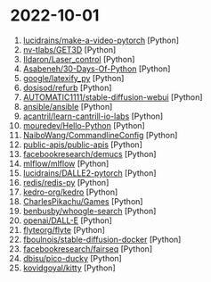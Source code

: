 # 2022-10-01

1. [lucidrains/make-a-video-pytorch](https://github.com/lucidrains/make-a-video-pytorch "Implementation of Make-A-Video, new SOTA text to video generator from Meta AI, in Pytorch") [Python]
2. [nv-tlabs/GET3D](https://github.com/nv-tlabs/GET3D "") [Python]
3. [Ildaron/Laser_control](https://github.com/Ildaron/Laser_control "Open-Source Laser for control mosquito, weed, and pest") [Python]
4. [Asabeneh/30-Days-Of-Python](https://github.com/Asabeneh/30-Days-Of-Python "30 days of Python programming challenge is a step-by-step guide to learn the Python programming language in 30 days. This challenge may take more than100 days, follow your own pace.") [Python]
5. [google/latexify_py](https://github.com/google/latexify_py "Generates LaTeX math description from Python functions.") [Python]
6. [dosisod/refurb](https://github.com/dosisod/refurb "A tool for refurbishing and modernizing Python codebases") [Python]
7. [AUTOMATIC1111/stable-diffusion-webui](https://github.com/AUTOMATIC1111/stable-diffusion-webui "Stable Diffusion web UI") [Python]
8. [ansible/ansible](https://github.com/ansible/ansible "Ansible is a radically simple IT automation platform that makes your applications and systems easier to deploy and maintain. Automate everything from code deployment to network configuration to cloud management, in a language that approaches plain English, using SSH, with no agents to install on remote systems. https://docs.ansible.com.") [Python]
9. [acantril/learn-cantrill-io-labs](https://github.com/acantril/learn-cantrill-io-labs "Standard and Advanced Demos for learn.cantrill.io courses") [Python]
10. [mouredev/Hello-Python](https://github.com/mouredev/Hello-Python "Python desde cero") [Python]
11. [NaiboWang/CommandlineConfig](https://github.com/NaiboWang/CommandlineConfig "A library for users to write (experiment in research) configurations in Python Dict or JSON format, read and write parameter value via dot . in code, while can read parameters from the command line to modify values. 一个供用户以Python Dict或JSON格式编写（科研中实验）配置的库，在代码中用点.读写属性，同时可以从命令行中读取参数配置并修改参数值。") [Python]
12. [public-apis/public-apis](https://github.com/public-apis/public-apis "A collective list of free APIs") [Python]
13. [facebookresearch/demucs](https://github.com/facebookresearch/demucs "Code for the paper Hybrid Spectrogram and Waveform Source Separation") [Python]
14. [mlflow/mlflow](https://github.com/mlflow/mlflow "Open source platform for the machine learning lifecycle") [Python]
15. [lucidrains/DALLE2-pytorch](https://github.com/lucidrains/DALLE2-pytorch "Implementation of DALL-E 2, OpenAI's updated text-to-image synthesis neural network, in Pytorch") [Python]
16. [redis/redis-py](https://github.com/redis/redis-py "Redis Python Client") [Python]
17. [kedro-org/kedro](https://github.com/kedro-org/kedro "A Python framework for creating reproducible, maintainable and modular data science code.") [Python]
18. [CharlesPikachu/Games](https://github.com/CharlesPikachu/Games "Games: Create interesting games by pure python.") [Python]
19. [benbusby/whoogle-search](https://github.com/benbusby/whoogle-search "A self-hosted, ad-free, privacy-respecting metasearch engine") [Python]
20. [openai/DALL-E](https://github.com/openai/DALL-E "PyTorch package for the discrete VAE used for DALL·E.") [Python]
21. [flyteorg/flyte](https://github.com/flyteorg/flyte "Kubernetes-native workflow automation platform for complex, mission-critical data and ML processes at scale. It has been battle-tested at Lyft, Spotify, Freenome, and others and is truly open-source.") [Python]
22. [fboulnois/stable-diffusion-docker](https://github.com/fboulnois/stable-diffusion-docker "Runs the official Stable Diffusion release in a Docker container.") [Python]
23. [facebookresearch/fairseq](https://github.com/facebookresearch/fairseq "Facebook AI Research Sequence-to-Sequence Toolkit written in Python.") [Python]
24. [dbisu/pico-ducky](https://github.com/dbisu/pico-ducky "Create a USB Rubber Ducky like device using a Raspberry PI Pico") [Python]
25. [kovidgoyal/kitty](https://github.com/kovidgoyal/kitty "Cross-platform, fast, feature-rich, GPU based terminal") [Python]
